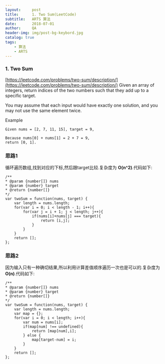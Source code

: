 ```yaml
---
layout:     post
title:      1. Two Sum(LeetCode)
subtitle:   ARTS 算法
date:       2018-07-01
author:     QA
header-img: img/post-bg-keybord.jpg
catalog: true
tags:
    - 算法
    - ARTS
---
```


### 1. Two Sum
[https://leetcode.com/problems/two-sum/description/](https://leetcode.com/problems/two-sum/description/)
Given an array of integers, return indices of the two numbers such that they add up to a specific target.

You may assume that each input would have exactly one solution, and you may not use the same element twice.

Example

    Given nums = [2, 7, 11, 15], target = 9,

    Because nums[0] + nums[1] = 2 + 7 = 9,
    return [0, 1].


### 思路1
循环遍历数组,找到对应的下标,然后跟target比较.复杂度为 **O(n^2)**.代码如下:
    
    /**
    * @param {number[]} nums
    * @param {number} target
    * @return {number[]}
    */
    var twoSum = function(nums, target) {
        var length = nums.length;
        for(var i = 0; i < length - 1; i++){
            for(var j = i + 1; j < length; j++){
                if(nums[i]+nums[j] === target){
                    return [i,j];
                }
            }
        }
        return [];
    };

### 思路2
因为输入只有一种确切结果,所以利用计算差值顺序遍历一次也是可以的.复杂度为 **O(n)**.代码如下:

    /**
    * @param {number[]} nums
    * @param {number} target
    * @return {number[]}
    */
    var twoSum = function(nums, target) {
        var length = nums.length;
        var map = {};
        for(var i = 0; i < length; i++){
            var num = nums[i];
            if(map[num] !== undefined){
                return [map[num],i];
            } else {
                map[target-num] = i;
            }
        }
        return [];
    };